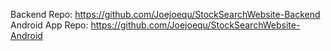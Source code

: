 Backend Repo: https://github.com/Joejoequ/StockSearchWebsite-Backend
Android App Repo: https://github.com/Joejoequ/StockSearchWebsite-Android
